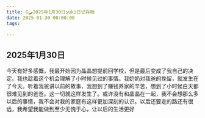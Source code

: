 ```yaml
---
title: G🛹2025年1月30日suki日记存档
date: 2025-01-30 00:00:00
tags:

---
```


## 2025年1月30日

今天有好多感慨，我最开始因为晶晶想提前回学校，但是最后变成了我自己的决定。我也趁着这个机会理解了小时候见过的事情。我奶奶对我爸的挽留，就发生在了今天。听着我爸讲以前的故事，我想到了赚钱养家的辛苦，想到了小时候白天都很难见到的爸爸。这一切就这样发生了。或许没有和晶晶在一起，我不会想那么多以后的事情，我不会对我的家庭有这样更加深刻的认识。以后还要走的路还有很远，我希望我能做到至少无愧于心，让以后的生活更好
